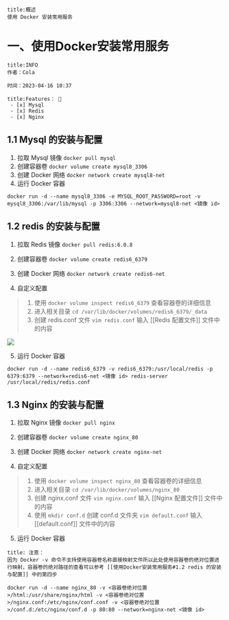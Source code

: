 

```ad-summary
title:概述
使用 Docker 安装常用服务
```

# 一、使用Docker安装常用服务

```ad-tip
title:INFO
作者：Cola

时间：2023-04-16 10:37 
```

```ad-todo
title:Features： 🐔
 - [x] Mysql
 - [x] Redis
 - [x] Nginx
```

##  1.1 Mysql 的安装与配置

1. 拉取 Mysql 镜像 `docker pull mysql`
2. 创建容器卷 `docker volume create mysql8_3306`
3. 创建 Docker 网络 `docker network create mysql8-net`
4. 运行 Docker 容器 

```shell
docker run -d --name mysql8_3306 -e MYSQL_ROOT_PASSWORD=root -v mysql8_3306:/var/lib/mysql -p 3306:3306 --network=mysql8-net <镜像 id>
```


## 1.2 redis 的安装与配置

1. 拉取 Redis 镜像 `docker pull redis:6.0.8`
2. 创建容器卷 `docker volume create redis6_6379`
3. 创建 Docker 网络 `docker network create redis6-net`

4. 自定义配置

> 1. 使用 `docker volume inspect redis6_6379` 查看容器卷的详细信息
> 2. 进入相关目录 `cd /var/lib/docker/volumes/redis6_6379/_data`
> 3. 创建 redis.conf 文件 `vim redis.conf` 输入 [[Redis 配置文件]] 文件中的内容

![](https://cola-picgo-1311841992.cos.ap-beijing.myqcloud.com/20230416110553.png)

5. 运行 Docker 容器

```shell
docker run -d --name redis6_6379 -v redis6_6379:/usr/local/redis -p 6379:6379 --network=redis6-net <镜像 id> redis-server /usr/local/redis/redis.conf
```

## 1.3 Nginx 的安装与配置

1. 拉取 Nginx 镜像 `docker pull nginx`
2. 创建容器卷 `docker volume create nginx_80`
3. 创建 Docker 网络 `docker network create nginx-net`

4. 自定义配置

> 1. 使用 `docker volume inspect nginx_80` 查看容器卷的详细信息
> 2. 进入相关目录 `cd /var/lib/docker/volumes/nginx_80`
> 3. 创建 nginx.conf 文件 `vim nginx.conf` 输入 [[Nginx 配置文件]] 文件中的内容
> 4. 使用 `mkdir conf.d` 创建 conf.d 文件夹 `vim default.conf` 输入 [[default.conf]] 文件中的内容

5. 运行 Docker 容器

```ad-danger
title: 注意：
因为 Docker -v 命令不支持使用容器卷名称直接映射文件所以此处使用容器卷的绝对位置进行映射，容器卷的绝对路径的查看可以参考 [[使用Docker安装常用服务#1.2 redis 的安装与配置]] 中的第四步
```

```shell
docker run -d --name nginx_80 -v <容器卷绝对位置>/html:/usr/share/nginx/html -v <容器卷绝对位置>/nginx.conf:/etc/nginx/conf.conf -v <容器卷绝对位置>/conf.d:/etc/nginx/conf.d -p 80:80 --network=nginx-net <镜像 id>
```

